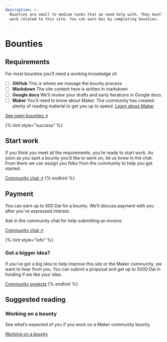 ```yaml
---
description: >-
  Bounties are small to medium tasks that we need help with. They mostly cover
  work related to this site. You can earn Dai by completing bounties.
---
```


# Bounties

## Requirements

For most bounties you’ll need a working knowledge of:

* [ ] **GitHub** This is where we manage the bounty process
* [ ] **Markdown** The site content here is written in markdown
* [ ] **Google docs** We’ll review your drafts and early iterations in Google docs
* [ ] **Maker** You’ll need to know about Maker. The community has created plenty of reading material to get you up to speed. [Learn about Maker](https://github.com/ryancreatescopy/community/tree/73adbf56ade73878c1f69ecb7426267192fd13cc/faqs/README.md)

[See open bounties ↗](https://github.com/makerdao/community/projects/2?card_filter_query=label%3A%22help+wanted%22)

{% hint style="success" %}
## Start work

If you think you meet all the requirements, you’re ready to start work. As soon as you spot a bounty you’d like to work on, let us know in the chat. From there we can assign you folks from the community to help you get started.

[Community chat ↗](https://chat.makerdao.com/channel/community-development)
{% endhint %}

## Payment

You can earn up to 500 Dai for a bounty. We’ll discuss payment with you after you’ve expressed interest.

Ask in the community chat for help submitting an invoice.

[Community chat ↗](https://chat.makerdao.com/channel/community-development)

{% hint style="info" %}
### Got a bigger idea?

If you’ve got a big idea to help improve this site or the Maker community, we want to hear from you. You can submit a proposal and get up to 5000 Dai in funding if we like your idea.

[Community projects](https://github.com/ryancreatescopy/community/tree/d25c68bb6726992e3c118c1ef7bb8f61a30bccf2/work-with-us/community-projects/README.md)
{% endhint %}

## Suggested reading

### Working on a bounty

See what’s expected of you if you work on a Maker community bounty.

[Working on a bounty](https://github.com/ryancreatescopy/community/tree/73adbf56ade73878c1f69ecb7426267192fd13cc/bounties/working-on-a-bounty.md)

